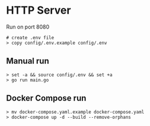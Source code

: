# HTTP Server

Run on port 8080

```shell
# create .env file
> copy config/.env.example config/.env
```


## Manual run 

```shell
> set -a && source config/.env && set +a
> go run main.go
```

## Docker Compose run 

```shell
> mv docker-compose.yaml.example docker-compose.yaml
> docker-compose up -d --build --remove-orphans
```
